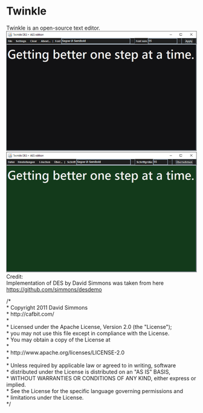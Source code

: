 # Twinkle
Twinkle is an open-source text editor.</br>
![image text](https://github.com/Northstrix/Twinkle/blob/main/Twinkle%20DES%20%2B%20AES%20edition/Twinkle%20DES%20%2B%20AES%20en.png)
![image text](https://github.com/Northstrix/Twinkle/blob/main/Twinkle%20DES%20%2B%20AES%20edition/Twinkle%20DES%20%2B%20AES%20de.png)
</br>Credit:</br>
Implementation of DES by David Simmons was taken from here https://github.com/simmons/desdemo</br>
<p>
/*</br>
 * Copyright 2011 David Simmons</br>
 * http://cafbit.com/</br>
 *</br>
 * Licensed under the Apache License, Version 2.0 (the "License");</br>
 * you may not use this file except in compliance with the License.</br>
 * You may obtain a copy of the License at</br>
 *</br>
 *     http://www.apache.org/licenses/LICENSE-2.0</br>
 *</br>
 * Unless required by applicable law or agreed to in writing, software</br>
 * distributed under the License is distributed on an "AS IS" BASIS,</br>
 * WITHOUT WARRANTIES OR CONDITIONS OF ANY KIND, either express or implied.</br>
 * See the License for the specific language governing permissions and</br>
 * limitations under the License.</br>
 */
</p>
